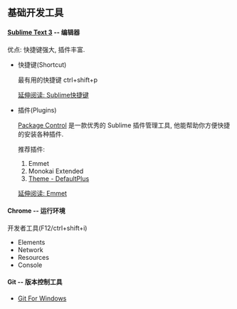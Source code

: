 ## 基础开发工具


#### [Sublime Text 3](http://www.sublimetext.com/3) -- 编辑器

优点: 快捷键强大, 插件丰富.

+ 快捷键(Shortcut)

	最有用的快捷键 ctrl+shift+p

	[延伸阅读: Sublime快捷键](http://www.tuicool.com/articles/AJR7Rn3)

+ 插件(Plugins)

	[Package Control](https://packagecontrol.io/installation) 是一款优秀的 Sublime 插件管理工具, 他能帮助你方便快捷的安装各种插件.

	推荐插件: 

	1. Emmet
	2. Monokai Extended
	3. [Theme - DefaultPlus](https://github.com/mediachicken/sublimetext-defaultplus-theme)
	
	[延伸阅读: Emmet](http://www.iteye.com/news/27580)

#### Chrome -- 运行环境

开发者工具(F12/ctrl+shift+i)

+ Elements
+ Network
+ Resources
+ Console

#### Git -- 版本控制工具

+ [Git For Windows](http://msysgit.github.io/)
